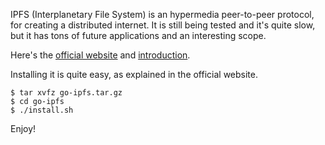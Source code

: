 IPFS (Interplanetary File System) is an hypermedia peer-to-peer protocol, for creating a distributed internet. It is still being tested and it's quite slow, but it has tons of future applications and an interesting scope.

Here's the [official website](https://ipfs.io/) and [introduction](https://docs.ipfs.io/introduction/overview/).

Installing it is quite easy, as explained in the official website.

```
$ tar xvfz go-ipfs.tar.gz
$ cd go-ipfs
$ ./install.sh
```

Enjoy!
